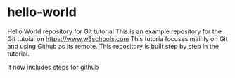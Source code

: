 # hello-world
Hello World repository for Git tutorial
This is an example repository for the Git tutoial on https://www.w3schools.com
This tutoria focuses mainly on Git and using Github as its remote.
This repository is built step by step in the tutorial.

It now includes steps for github
